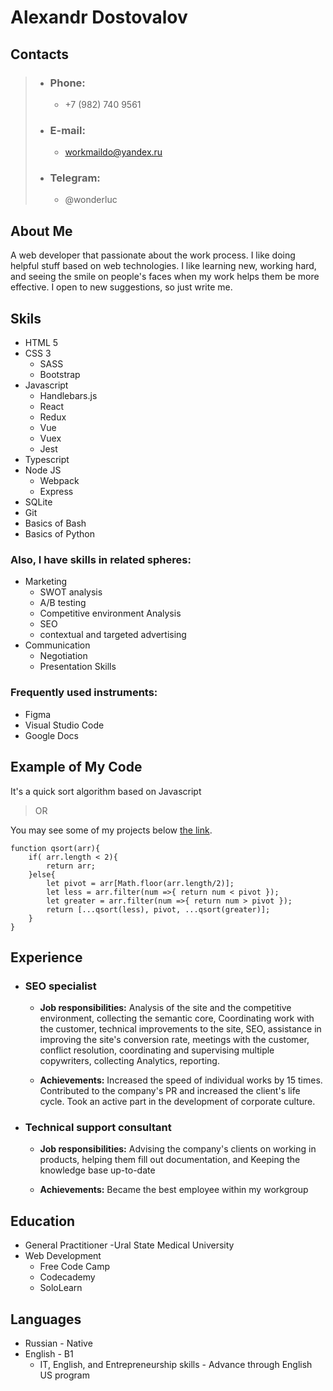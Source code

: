 # Alexandr Dostovalov

## Contacts
>* ### Phone:
>    * +7 (982) 740 9561
>* ### E-mail:
>    * <workmaildo@yandex.ru>
>* ### Telegram:
>    * @wonderluc

## About Me
A web developer that passionate about the work process. I like doing helpful stuff based on web technologies. I like learning new, working hard, and seeing the smile on people's faces when my work helps them be more effective. I open to new suggestions, so just write me.

## Skils
* HTML 5
* CSS 3
   * SASS 
   * Bootstrap 
* Javascript
   * Handlebars.js
   * React 
   * Redux 
   * Vue 
   * Vuex
   * Jest
* Typescript 
* Node JS
   * Webpack
   * Express  
* SQLite
* Git
* Basics of Bash
* Basics of Python


### Also, I have skills in related spheres:
* Marketing 
   * SWOT analysis
   * A/B testing
   * Competitive environment Analysis
   * SEO
   * contextual and targeted advertising
* Communication 
   * Negotiation
   * Presentation Skills

### Frequently used instruments:
* Figma
* Visual Studio Code
* Google Docs

## Example of My Code
It's a quick sort algorithm based on Javascript
> OR

You may see some of my projects below [the link](https://github.com/WonderLuc/).


```
function qsort(arr){
    if( arr.length < 2){
        return arr;
    }else{
        let pivot = arr[Math.floor(arr.length/2)];
        let less = arr.filter(num =>{ return num < pivot });
        let greater = arr.filter(num =>{ return num > pivot });
        return [...qsort(less), pivot, ...qsort(greater)];
    }
}

```
## Experience
* ### SEO specialist
    * **Job responsibilities:** Analysis of the site and the competitive environment, collecting the semantic core, Coordinating work with the customer, technical improvements to the site, SEO, assistance in improving the site's conversion rate, meetings with the customer, conflict resolution, coordinating and supervising multiple copywriters, collecting Analytics, reporting.

    * **Achievements:**  Increased the speed of individual works by 15 times.
    Contributed to the company's PR and increased the client's life cycle.
    Took an active part in the development of corporate culture.
* ### Technical support consultant
    * **Job responsibilities:** Advising the company's clients on working in products, helping them fill out documentation, and Keeping the knowledge base up-to-date

    * **Achievements:** Became the best employee within my workgroup

## Education
* General Practitioner -Ural State Medical University
* Web Development
    * Free Code Camp
    * Codecademy
    * SoloLearn

## Languages
* Russian - Native
* English - B1
    * IT, English, and Entrepreneurship skills - Advance through English US program 

